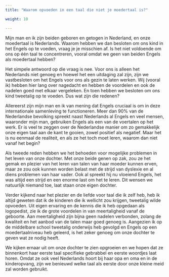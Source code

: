 ```yaml
---
title: "Waarom opvoeden in een taal die niet je moedertaal is?"

weight: 10

---
```


Mijn man en ik zijn beiden geboren en getogen in Nederland, en onze moedertaal is Nederlands. Waarom hebben we dan besloten om ons kind in het Engels op te voeden, vraag je je​​ misschien af. Is het niet voldoende om ons op één taal te concentreren, vooral omdat we geen van beiden Engels als moedertaal hebben?

Het simpele antwoord op die vraag is nee. Voor ons is alleen het Nederlands niet genoeg en hoewel het een uitdaging zal zijn, zijn we vastbesloten om het Engels voor ons als gezin te laten werken. Wij (vooral ik) hebben hier lang over nagedacht en hebben de voordelen en ook de nadelen goed met elkaar vergeleken. En toen hebben we besloten om ons kind tweetalig op te voeden. Dus wat zijn die redenen?

Allereerst zijn mijn man en ik van mening dat Engels cruciaal is om in deze internationale samenleving te functioneren. Meer dan 90% van de Nederlandse bevolking spreekt naast Nederlands al Engels en veel mensen, waaronder mijn man, gebruiken Engels als een van de voertalen op het werk. Er is veel te zeggen over de Nederlandse manier om zo gemakkelijk onze eigen taal aan de kant te gooien, zowel positief als negatief. Maar het is nu eenmaal de realiteit, en als ze het toch moet leren, waarom dan niet vanaf het begin?

Als tweede reden hebben we het behoeden voor mogelijke problemen in het leven van onze dochter. Met onze beide genen op zak, zou ze het gemak en plezier van het leren van talen van haar moeder kunnen erven, maar ze zou ook kunnen worden belast met de strijd van dyslexie en al diens problemen van haar vader. Ook al spreekt hij nu vloeiend Engels, het was altijd een strijd en een enorme last om het te leren. Dit wensen we natuurlijk niemand toe, laat staan ​​onze eigen dochter.

Verder kijkend naar het plezier en de liefde voor taal die ik zelf heb, heb ik altijd geweten dat ik de kinderen die ik wellicht zou krijgen, tweetalig wilde opvoeden. Uit eigen ervaring en de kennis die ik heb opgedaan als logopedist, zie ik de grote voordelen in van meertaligheid vanaf de geboorte. Aan meertaligheid zijn bijna geen nadelen verbonden, zolang de kwaliteit en het aanbod van de talen maar goed genoeg is. Aangezien ik op de middelbare school tweetalig onderwijs heb gevolgd en Engels op een moedertaalniveau heb geleerd, is het zeker genoeg om onze dochter te geven wat ze nodig heeft.

We kijken ernaar uit om onze dochter te zien opgroeien en we hopen dat ze binnenkort haar eerste taal specifieke gebrabbel en eerste woordjes laat horen. Omdat ze ook veel Nederlands hoort bij haar opa en oma en in de kinderopvang, zijn we benieuwd welke taal als eerste door onze kleine meid zal worden gebruikt.